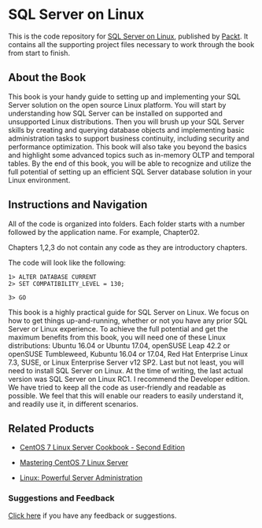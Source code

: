 # SQL Server on Linux
This is the code repository for [SQL Server on Linux](https://www.packtpub.com/big-data-and-business-intelligence/sql-server-linux?utm_source=github&utm_medium=repository&utm_campaign=9781788291804), published by [Packt](https://www.packtpub.com/?utm_source=github). It contains all the supporting project files necessary to work through the book from start to finish.
## About the Book
This book is your handy guide to setting up and implementing your SQL Server solution on the open source Linux platform. You will start by understanding how SQL Server can be installed on supported and unsupported Linux distributions. Then you will brush up your SQL Server skills by creating and querying database objects and implementing basic administration tasks to support business continuity, including security and performance optimization. This book will also take you beyond the basics and highlight some advanced topics such as in-memory OLTP and temporal tables.
By the end of this book, you will be able to recognize and utilize the full potential of setting up an efficient SQL Server database solution in your Linux environment.
## Instructions and Navigation
All of the code is organized into folders. Each folder starts with a number followed by the application name. For example, Chapter02.

Chapters 1,2,3  do not contain any code as they are introductory chapters.

The code will look like the following:
```
1> ALTER DATABASE CURRENT 
2> SET COMPATIBILITY_LEVEL = 130;

3> GO
```

This book is a highly practical guide for SQL Server on Linux. We focus on how to get things up-and-running, whether or not you have any prior SQL Server or Linux experience. To achieve the full potential and get the maximum benefits from this book, you will need one of these Linux distributions: Ubuntu 16.04 or Ubuntu 17.04, openSUSE Leap 42.2 or openSUSE Tumbleweed, Kubuntu 16.04 or 17.04, Red Hat Enterprise Linux 7.3, SUSE, or Linux Enterprise Server v12 SP2.
Last but not least, you will need to install SQL Server on Linux. At the time of writing, the last actual version was SQL Server on Linux RC1. I recommend the Developer edition. We have tried to keep all the code as user-friendly and readable as possible. We feel that this will enable our readers to easily understand it, and readily use it, in different scenarios.

## Related Products
* [CentOS 7 Linux Server Cookbook - Second Edition](https://www.packtpub.com/networking-and-servers/centos-7-linux-server-cookbook-second-edition?utm_source=github&utm_medium=repository&utm_campaign=9781785887284)

* [Mastering CentOS 7 Linux Server](https://www.packtpub.com/networking-and-servers/mastering-centos-7-linux-server?utm_source=github&utm_medium=repository&utm_campaign=9781785282393)

* [Linux: Powerful Server Administration](https://www.packtpub.com/networking-and-servers/linux-powerful-server-administration?utm_source=github&utm_medium=repository&utm_campaign=9781788293778)

### Suggestions and Feedback
[Click here](https://docs.google.com/forms/d/e/1FAIpQLSe5qwunkGf6PUvzPirPDtuy1Du5Rlzew23UBp2S-P3wB-GcwQ/viewform) if you have any feedback or suggestions.
